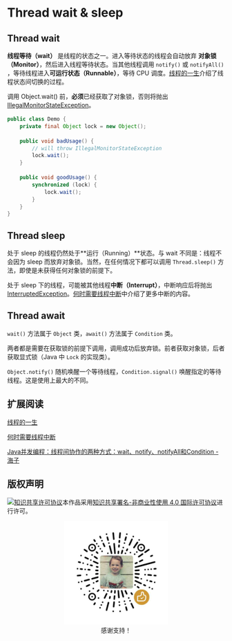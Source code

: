 # Thread wait & sleep

## Thread wait

**线程等待（wait）** 是线程的状态之一。进入等待状态的线程会自动放弃 **对象锁（Monitor）**，然后进入线程等待状态。当其他线程调用 `notify()` 或 `notifyAll()` ，等待线程进入**可运行状态（Runnable）**，等待 CPU 调度。[线程的一生](./线程的一生.md)介绍了线程状态间切换的过程。

调用 Object.wait() 前，**必须**已经获取了对象锁，否则将抛出 [IllegalMonitorStateException](https://docs.oracle.com/javase/8/docs/api/java/lang/IllegalMonitorStateException.html)。

```java
public class Demo {
    private final Object lock = new Object();
    
    public void badUsage() {
        // will throw IllegalMonitorStateException
        lock.wait();
    }
    
    public void goodUsage() {
        synchronized (lock) {
            lock.wait();
        }
    }
}
```

## Thread sleep

处于 sleep 的线程仍然处于**运行（Running）**状态。与 wait 不同是：线程不会因为 sleep 而放弃对象锁。当然，在任何情况下都可以调用 `Thread.sleep()` 方法，即使是未获得任何对象锁的前提下。

处于 sleep 下的线程，可能被其他线程**中断（Interrupt）**，中断响应后将抛出 [InterruptedException](https://docs.oracle.com/javase/8/docs/api/java/lang/InterruptedException.html)。[何时需要线程中断](./何时需要线程中断)中介绍了更多中断的内容。

## Thread await

`wait()` 方法属于 `Object` 类，`await()` 方法属于 `Condition` 类。

两者都是需要在获取锁的前提下调用，调用成功后放弃锁。前者获取对象锁，后者获取显式锁（Java 中 `Lock` 的实现类）。

`Object.notify()` 随机唤醒一个等待线程，`Condition.signal()` 唤醒指定的等待线程。这是使用上最大的不同。

## 扩展阅读

[线程的一生](./线程的一生.md)

[何时需要线程中断](./何时需要线程中断)

[Java并发编程：线程间协作的两种方式：wait、notify、notifyAll和Condition - 海子](https://www.cnblogs.com/dolphin0520/p/3920385.html)

## 版权声明

<a rel="license" href="http://creativecommons.org/licenses/by-nc/4.0/"><img alt="知识共享许可协议" style="border-width:0" src="https://i.creativecommons.org/l/by-nc/4.0/88x31.png" /></a>本作品采用<a rel="license" href="http://creativecommons.org/licenses/by-nc/4.0/">知识共享署名-非商业性使用 4.0 国际许可协议</a>进行许可。

<p align="center">
  <img src="assets/support.jpg" width="240px"/><br />感谢支持！
</p>
